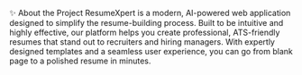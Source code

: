 ✨ About the Project
ResumeXpert is a modern, AI-powered web application designed to simplify the resume-building process. Built to be intuitive and highly effective, our platform helps you create professional, ATS-friendly resumes that stand out to recruiters and hiring managers. With expertly designed templates and a seamless user experience, you can go from blank page to a polished resume in minutes.
